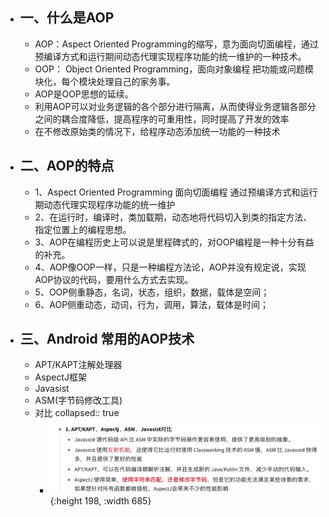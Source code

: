 - ## 一、什么是AOP
	- AOP：Aspect Oriented Programming的缩写，意为面向切面编程，通过预编译方式和运行期间动态代理实现程序功能的统一维护的一种技术。
	- OOP： Object Oriented Programming，面向对象编程 把功能或问题模块化，每个模块处理自己的家务事。
	- AOP是OOP思想的延续。
	- 利用AOP可以对业务逻辑的各个部分进行隔离，从而使得业务逻辑各部分之间的耦合度降低，提高程序的可重用性，同时提高了开发的效率
	- 在不修改原始类的情况下，给程序动态添加统一功能的一种技术
- ## 二、AOP的特点
	- 1、Aspect Oriented Programming 面向切面编程 通过预编译方式和运行期动态代理实现程序功能的统一维护
	- 2、在运行时，编译时，类加载期，动态地将代码切入到类的指定方法、指定位置上的编程思想。
	- 3、AOP在编程历史上可以说是里程碑式的，对OOP编程是一种十分有益的补充。
	- 4、AOP像OOP一样，只是一种编程方法论，AOP并没有规定说，实现AOP协议的代码，要用什么方式去实现。
	- 5、OOP侧重静态，名词，状态，组织，数据，载体是空间；
	- 6、AOP侧重动态，动词，行为，调用，算法，载体是时间；
- ## 三、Android 常用的AOP技术
	- APT/KAPT注解处理器
	- AspectJ框架
	- Javasist
	- ASM(字节码修改工具)
	- 对比
	  collapsed:: true
		- ![image.png](../assets/image_1656503023536_0.png){:height 198, :width 685}